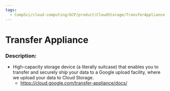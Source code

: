 ```yaml
---
tags:
  - CompSci/cloud-computing/GCP/product/CloudStorage/TransferAppliance
---
```

# Transfer Appliance
### Description:
- High-capacity storage device (a literally suitcase) that enables you to transfer and securely ship your data to a Google upload facility, where we upload your data to Cloud Storage.
	- https://cloud.google.com/transfer-appliance/docs/
